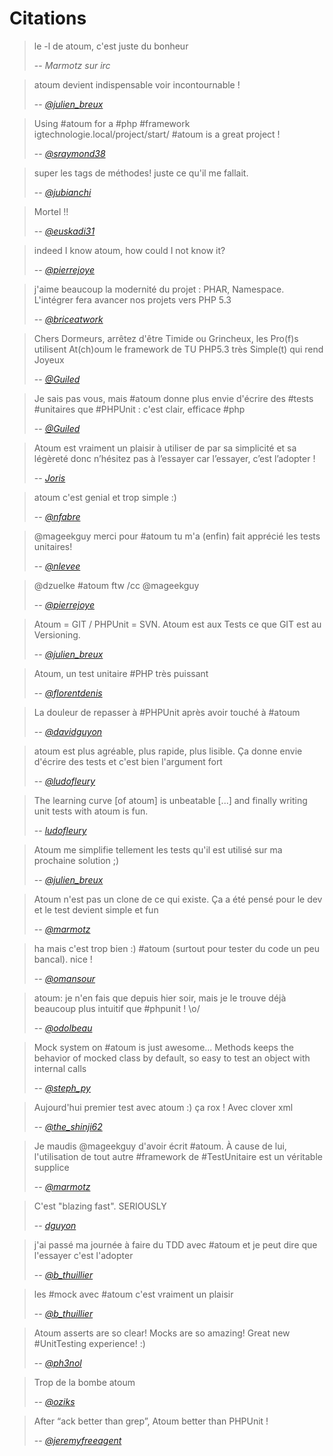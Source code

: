 # Citations

> le -l de atoum, c'est juste du bonheur
>
> -- <cite>Marmotz sur irc</cite>


> atoum devient indispensable voir incontournable !
>
> -- <cite>[@julien_breux](https://twitter.com/julien_breux/status/123708116167700481)</cite>


> Using #atoum for a #php #framework igtechnologie.local/project/start/ #atoum is a great project !
>
> -- <cite>[@sraymond38](https://twitter.com/sraymond38/status/123782831431368704)</cite>


> super les tags de méthodes! juste ce qu'il me fallait.
>
> -- <cite>[@jubianchi](https://twitter.com/jubianchi/status/123718414492639232)</cite>


> Mortel !!
>
> -- <cite>[@euskadi31](https://twitter.com/euskadi31/status/118295307590189057)</cite>


> indeed I know atoum, how could I not know it?
>
> -- <cite>[@pierrejoye](https://twitter.com/pierrejoye/status/116950623634722816)</cite>


> j'aime beaucoup la modernité du projet : PHAR, Namespace. L'intégrer fera avancer nos projets vers PHP 5.3
>
> -- <cite>[@briceatwork](https://twitter.com/briceatwork/status/108180796543737858)</cite>


> Chers Dormeurs, arrêtez d'être Timide ou Grincheux, les Pro(f)s utilisent At(ch)oum le framework de TU PHP5.3 très Simple(t) qui rend Joyeux
>
> -- <cite>[@Guiled](https://twitter.com/#!/Guiled/status/129839017280798720)</cite>


> Je sais pas vous, mais #atoum donne plus envie d'écrire des #tests #unitaires que #PHPUnit : c'est clair, efficace #php
>
> -- <cite>[@Guiled](http://twitter.com/#!/Guiled/status/99951136131395584)</cite>


> Atoum est vraiment un plaisir à utiliser de par sa simplicité et sa légèreté donc n’hésitez pas à l’essayer car l’essayer, c’est l’adopter !
>
> -- <cite>[Joris](http://blog.eexit.net/2011/11/php-projet-silex-tdd-pour-le-code-metier.html)</cite>


> atoum c'est genial et trop simple :)
>
> -- <cite>[@nfabre](https://twitter.com/nfabre/status/142608190826221568)</cite>


> @mageekguy merci pour #atoum tu m'a (enfin) fait apprécié les tests unitaires!
>
> -- <cite>[@nlevee](https://twitter.com/nlevee/status/142610864493694977)</cite>


> @dzuelke #atoum ftw /cc @mageekguy
>
> -- <cite>[@pierrejoye](https://twitter.com/pierrejoye/status/143388776603979777)</cite>


> Atoum = GIT / PHPUnit = SVN. Atoum est aux Tests ce que GIT est au Versioning.
>
> -- <cite>[@julien_breux](https://twitter.com/julien_breux/status/177008279883489280)</cite>


> Atoum, un test unitaire #PHP très puissant
>
> -- <cite>[@florentdenis](https://twitter.com/florentdenis/status/177418328413966337)</cite>


> La douleur de repasser à #PHPUnit après avoir touché à #atoum
>
> -- <cite>[@davidguyon](https://twitter.com/davidguyon/status/177794017025728512)</cite>


> atoum est plus agréable, plus rapide, plus lisible. Ça donne envie d'écrire des tests et c'est bien l'argument fort
>
> -- <cite>[@ludofleury](https://twitter.com/ludofleury/status/180100038217838593)</cite>


> The learning curve [of atoum] is unbeatable [...] and finally writing unit tests with atoum is fun.
>
> -- <cite>[ludofleury](http://testonsteroid.tumblr.com/post/20176732842/php-unit-testing-with-atoum)</cite>


> Atoum me simplifie tellement les tests qu'il est utilisé sur ma prochaine solution ;)
>
> -- <cite>[@julien_breux](https://twitter.com/julien_breux/status/206796254515167232)</cite>


> Atoum n'est pas un clone de ce qui existe. Ça a été pensé pour le dev et le test devient simple et fun
>
> -- <cite>[@marmotz](https://twitter.com/marmotz/status/213234440179154945)</cite>


> ha mais c'est trop bien :) #atoum (surtout pour tester du code un peu bancal). nice !
>
> -- <cite>[@omansour](https://twitter.com/omansour/status/212925469845241861)</cite>


> atoum: je n'en fais que depuis hier soir, mais je le trouve déjà beaucoup plus intuitif que #phpunit ! \o/
>
> -- <cite>[@odolbeau](https://twitter.com/odolbeau/status/220118850442764289)</cite>


> Mock system on #atoum is just awesome... Methods keeps the behavior of mocked class by default, so easy to test an object with internal calls
>
> -- <cite>[@steph_py](https://twitter.com/steph_py/status/225527973565046784)</cite>


> Aujourd'hui premier test avec atoum :) ça rox ! Avec clover xml
>
> -- <cite>[@the_shinji62](https://twitter.com/the_shinji62/status/227877265072062464)</cite>


> Je maudis @mageekguy d'avoir écrit #atoum. À cause de lui, l'utilisation de tout autre #framework de #TestUnitaire est un véritable supplice
>
> -- <cite>[@marmotz](https://twitter.com/marmotz/status/235389600439357440)</cite>


> C'est "blazing fast". SERIOUSLY
>
> -- <cite>[dguyon](https://gist.github.com/2002661)</cite>


> j'ai passé ma journée à faire du TDD avec #atoum et je peut dire que l'essayer c'est l'adopter
>
> -- <cite>[@b_thuillier](https://twitter.com/b_thuillier/status/239034578403221504)</cite>


> les #mock avec #atoum c'est vraiment un plaisir
>
> -- <cite>[@b_thuillier](https://twitter.com/b_thuillier/status/240411313925398528)</cite>


> Atoum asserts are so clear! Mocks are so amazing! Great new #UnitTesting experience! :)
>
> -- <cite>[@ph3nol](https://twitter.com/ph3nol/status/244435219598430210)</cite>


> Trop de la bombe atoum
>
> -- <cite>[@oziks](https://twitter.com/oziks/status/248720413444685824)</cite>


> After “ack better than grep”, Atoum better than PHPUnit !
>
> -- <cite>[@jeremyfreeagent](https://twitter.com/jeremyfreeagent/status/251266310003105792)</cite>